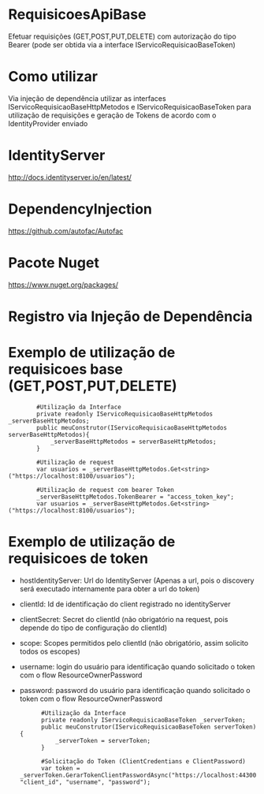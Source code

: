# RequisicoesApiBase
Efetuar requisições (GET,POST,PUT,DELETE) com autorização do tipo Bearer (pode ser obtida via a interface IServicoRequisicaoBaseToken)

# Como utilizar
Via injeção de dependência utilizar as interfaces IServicoRequisicaoBaseHttpMetodos e IServicoRequisicaoBaseToken para utilização de requisições e geração de Tokens de acordo com o IdentityProvider enviado

# IdentityServer 
http://docs.identityserver.io/en/latest/
# DependencyInjection
https://github.com/autofac/Autofac

# Pacote Nuget
https://www.nuget.org/packages/   

# Registro via Injeção de Dependência

# Exemplo de utilização de requisicoes base (GET,POST,PUT,DELETE)
            #Utilização da Interface
			private readonly IServicoRequisicaoBaseHttpMetodos _serverBaseHttpMetodos;
			public meuConstrutor(IServicoRequisicaoBaseHttpMetodos serverBaseHttpMetodos){
				_serverBaseHttpMetodos = serverBaseHttpMetodos;
			}

			#Utilização de request
			var usuarios = _serverBaseHttpMetodos.Get<string>("https://localhost:8100/usuarios");

			#Utilização de request com bearer Token
			_serverBaseHttpMetodos.TokenBearer = "access_token_key";
			var usuarios = _serverBaseHttpMetodos.Get<string>("https://localhost:8100/usuarios");

# Exemplo de utilização de requisicoes de token
* hostIdentityServer: Url do IdentityServer (Apenas a url, pois o discovery será executado internamente para obter a url do token)
* clientId: Id de identificação do client registrado no identityServer
* clientSecret: Secret do clientId (não obrigatório na request, pois depende do tipo de configuração do clientId)
* scope: Scopes permitidos pelo clientId (não obrigatório, assim solicito todos os escopes)
* username: login do usuário para identificação quando solicitado o token com o flow ResourceOwnerPassword
* password: password do usuário para identificação quando solicitado o token com o flow ResourceOwnerPassword

            #Utilização da Interface
			private readonly IServicoRequisicaoBaseToken _serverToken;
			public meuConstrutor(IServicoRequisicaoBaseToken serverToken){
				_serverToken = serverToken;
			}

			#Solicitação do Token (ClientCredentians e ClientPassword)
			var token = _serverToken.GerarTokenClientPasswordAsync("https://localhost:44300", "client_id", "username", "password");
